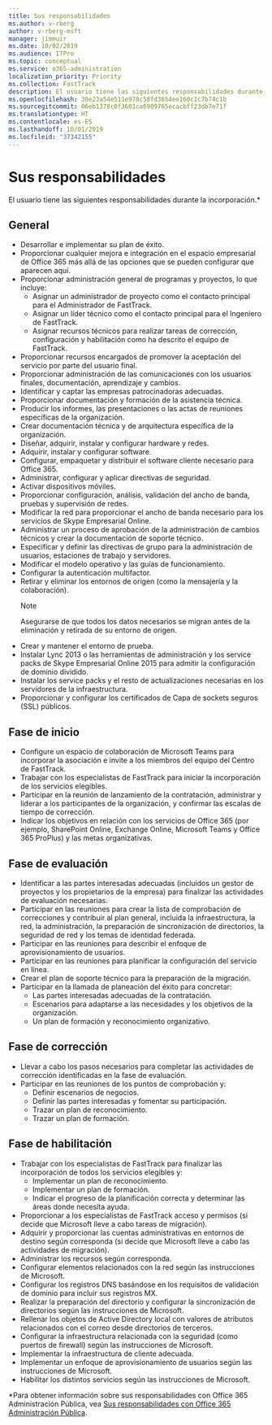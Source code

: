 ```yaml
---
title: Sus responsabilidades
ms.author: v-rberg
author: v-rberg-msft
manager: jimmuir
ms.date: 10/02/2019
ms.audience: ITPro
ms.topic: conceptual
ms.service: o365-administration
localization_priority: Priority
ms.collection: FastTrack
description: El usuario tiene las siguientes responsabilidades durante la incorporación.
ms.openlocfilehash: 30e23a54e511e978c58fd3654ee160c1c7b74c1b
ms.sourcegitcommit: 06eb1378c0f3601ca6909765ecacbff23db7e71f
ms.translationtype: HT
ms.contentlocale: es-ES
ms.lasthandoff: 10/01/2019
ms.locfileid: "37342155"
---
```

# <a name="your-responsibilities"></a>Sus responsabilidades

El usuario tiene las siguientes responsabilidades durante la incorporación.\*
  
## <a name="general"></a>General

- Desarrollar e implementar su plan de éxito.
- Proporcionar cualquier mejora e integración en el espacio empresarial de Office 365 más allá de las opciones que se pueden configurar que aparecen aquí.  
- Proporcionar administración general de programas y proyectos, lo que incluye: 
  - Asignar un administrador de proyecto como el contacto principal para el Administrador de FastTrack.
  - Asignar un líder técnico como el contacto principal para el Ingeniero de FastTrack.
  - Asignar recursos técnicos para realizar tareas de corrección, configuración y habilitación como ha descrito el equipo de FastTrack.  
- Proporcionar recursos encargados de promover la aceptación del servicio por parte del usuario final. 
- Proporcionar administración de las comunicaciones con los usuarios finales, documentación, aprendizaje y cambios.
- Identificar y captar las empresas patrocinadoras adecuadas.  
- Proporcionar documentación y formación de la asistencia técnica.  
- Producir los informes, las presentaciones o las actas de reuniones específicas de la organización. 
- Crear documentación técnica y de arquitectura específica de la organización.   
- Diseñar, adquirir, instalar y configurar hardware y redes.   
- Adquirir, instalar y configurar software.  
- Configurar, empaquetar y distribuir el software cliente necesario para Office 365.  
- Administrar, configurar y aplicar directivas de seguridad.
- Activar dispositivos móviles.
- Proporcionar configuración, análisis, validación del ancho de banda, pruebas y supervisión de redes. 
- Modificar la red para proporcionar el ancho de banda necesario para los servicios de Skype Empresarial Online. 
- Administrar un proceso de aprobación de la administración de cambios técnicos y crear la documentación de soporte técnico.  
- Especificar y definir las directivas de grupo para la administración de usuarios, estaciones de trabajo y servidores. 
- Modificar el modelo operativo y las guías de funcionamiento. 
- Configurar la autenticación multifactor.  
- Retirar y eliminar los entornos de origen (como la mensajería y la colaboración). 
    > [!NOTE]
    > Asegurarse de que todos los datos necesarios se migran antes de la eliminación y retirada de su entorno de origen. 
- Crear y mantener el entorno de prueba.  
- Instalar Lync 2013 o las herramientas de administración y los service packs de Skype Empresarial Online 2015 para admitir la configuración de dominio dividido.
- Instalar los service packs y el resto de actualizaciones necesarias en los servidores de la infraestructura. 
- Proporcionar y configurar los certificados de Capa de sockets seguros (SSL) públicos. 
    
## <a name="initiate-phase"></a>Fase de inicio

- Configure un espacio de colaboración de Microsoft Teams para incorporar la asociación e invite a los miembros del equipo del Centro de FastTrack.   
- Trabajar con los especialistas de FastTrack para iniciar la incorporación de los servicios elegibles.    
- Participar en la reunión de lanzamiento de la contratación, administrar y liderar a los participantes de la organización, y confirmar las escalas de tiempo de corrección.   
- Indicar los objetivos en relación con los servicios de Office 365 (por ejemplo, SharePoint Online, Exchange Online, Microsoft Teams y Office 365 ProPlus) y las metas organizativas.
    
## <a name="assess-phase"></a>Fase de evaluación

- Identificar a las partes interesadas adecuadas (incluidos un gestor de proyectos y los propietarios de la empresa) para finalizar las actividades de evaluación necesarias.    
- Participar en las reuniones para crear la lista de comprobación de correcciones y contribuir al plan general, incluida la infraestructura, la red, la administración, la preparación de sincronización de directorios, la seguridad de red y los temas de identidad federada.   
- Participar en las reuniones para describir el enfoque de aprovisionamiento de usuarios.  
- Participar en las reuniones para planificar la configuración del servicio en línea.    
- Crear el plan de soporte técnico para la preparación de la migración. 
- Participar en la llamada de planeación del éxito para concretar:   
  - Las partes interesadas adecuadas de la contratación.  
  - Escenarios para adaptarse a las necesidades y los objetivos de la organización.
  - Un plan de formación y reconocimiento organizativo.
    
## <a name="remediate-phase"></a>Fase de corrección

- Llevar a cabo los pasos necesarios para completar las actividades de corrección identificadas en la fase de evaluación. 
- Participar en las reuniones de los puntos de comprobación y: 
  - Definir escenarios de negocios.   
  - Definir las partes interesadas y fomentar su participación.
  - Trazar un plan de reconocimiento. 
  - Trazar un plan de formación.
    
## <a name="enable-phase"></a>Fase de habilitación

- Trabajar con los especialistas de FastTrack para finalizar las incorporación de todos los servicios elegibles y:  
  - Implementar un plan de reconocimiento.  
  - Implementar un plan de formación. 
  - Indicar el progreso de la planificación correcta y determinar las áreas donde necesita ayuda.
- Proporcionar a los especialistas de FastTrack acceso y permisos (si decide que Microsoft lleve a cabo tareas de migración).  
- Adquirir y proporcionar las cuentas administrativas en entornos de destino según corresponda (si decide que Microsoft lleve a cabo las actividades de migración).   
- Administrar los recursos según corresponda.   
- Configurar elementos relacionados con la red según las instrucciones de Microsoft.  
- Configurar los registros DNS basándose en los requisitos de validación de dominio para incluir sus registros MX.   
- Realizar la preparación del directorio y configurar la sincronización de directorios según las instrucciones de Microsoft.
- Rellenar los objetos de Active Directory local con valores de atributos relacionados con el correo desde directorios de terceros.   
- Configurar la infraestructura relacionada con la seguridad (como puertos de firewall) según las instrucciones de Microsoft.
- Implementar la infraestructura de cliente adecuada.  
- Implementar un enfoque de aprovisionamiento de usuarios según las instrucciones de Microsoft.  
- Habilitar los distintos servicios según las instrucciones de Microsoft.  
    
\*Para obtener información sobre sus responsabilidades con Office 365 Administración Pública, vea [Sus responsabilidades con Office 365 Administración Pública](US-Gov-appendix-your-responsibilities.md).
  

